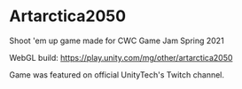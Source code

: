 # Artarctica2050
Shoot 'em up game made for CWC Game Jam Spring 2021

WebGL build: https://play.unity.com/mg/other/artarctica2050

Game was featured on official UnityTech's Twitch channel.
